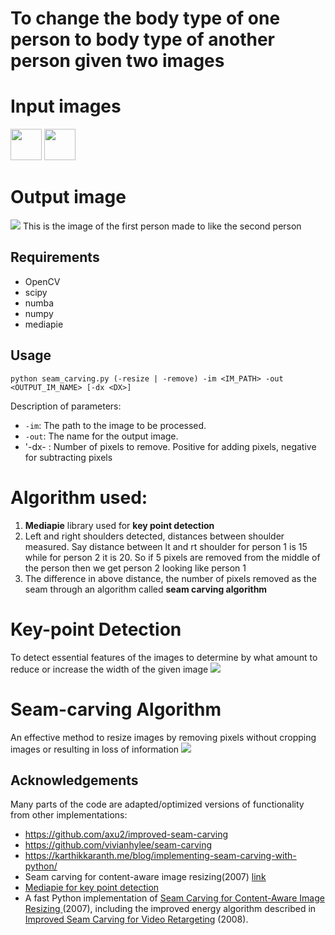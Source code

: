 # To change the body type of one person to body type of another person given two images

# Input images
<p float="left">
<img src = "https://github.com/SOUMEE2000/seam-carving/blob/master/Demos/Input/female1.png" height = 50/>
<img src = "https://github.com/SOUMEE2000/seam-carving/blob/master/Demos/Input/female2.png" height = 50/>
</p>

# Output image
<img src= "https://github.com/SOUMEE2000/seam-carving/blob/master/Demos/Output/img1_2.png">
This is the image of the first person made to like the second person

## Requirements
* OpenCV
* scipy
* numba
* numpy
* mediapie

## Usage
```
python seam_carving.py (-resize | -remove) -im <IM_PATH> -out <OUTPUT_IM_NAME> [-dx <DX>] 
```


Description of parameters:
* `-im`: The path to the image to be processed.
* `-out`: The name for the output image.
* '-dx- : Number of pixels to remove. Positive for adding pixels, negative for subtracting pixels


# Algorithm used: 
1. **Mediapie** library used for **key point detection**
2. Left and right shoulders detected, distances between shoulder measured. Say distance between lt and rt shoulder for person 1 is 15 while for person 2 it is 20. So if 5 pixels are removed from the middle of the person then we get person 2 looking like person 1 
3. The difference in above distance, the number of pixels removed as the seam through an algorithm called **seam carving algorithm**

# Key-point Detection
To detect essential features of the images to determine by what amount to reduce or increase the width of the given image
<img src = "https://github.com/SOUMEE2000/seam-carving/blob/master/Demos/Media_pie_landmarks.png">
 
# Seam-carving Algorithm
An effective method to resize images by removing pixels without cropping images or resulting in loss of information
<img src = "https://github.com/SOUMEE2000/seam-carving/blob/master/Demos/download.jpg">


## Acknowledgements
Many parts of the code are adapted/optimized versions of functionality from other implementations:
* https://github.com/axu2/improved-seam-carving
* https://github.com/vivianhylee/seam-carving
* https://karthikkaranth.me/blog/implementing-seam-carving-with-python/
* Seam carving for content-aware image resizing(2007) [link](https://dl.acm.org/doi/10.1145/1275808.1276390#:~:text=By%20repeatedly%20carving%20out%20or,defined%20by%20the%20energy%20function)
* [Mediapie for key point detection](https://www.analyticsvidhya.com/blog/2022/03/pose-detection-in-image-using-mediapipe-library/)
* A fast Python implementation of [Seam Carving for Content-Aware Image Resizing ](https://inst.eecs.berkeley.edu/~cs194-26/fa18/hw/proj4-seamcarving/imret.pdf) (2007), including the improved energy algorithm described in [Improved Seam Carving for Video Retargeting](http://www.eng.tau.ac.il/~avidan/papers/vidret.pdf) (2008).

